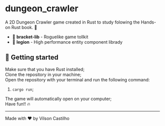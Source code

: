 # dungeon_crawler

A 2D Dungeon Crawler game created in Rust to study folowing the Hands-on Rust book. 📖

- 👾 **bracket-lib** - Roguelike game tollkit
- 🧩 **legion** - High performance entity component librady

## 🚀 Getting started

Make sure that you have Rust installed;<br />
Clone the repository in your machine;<br />
Open the repository with your terminal and run the following command:

1. `cargo run`;

The game will automatically open on your computer;<br />
Have fun!! 🔥

---

Made with ♥ by Vilson Castilho
